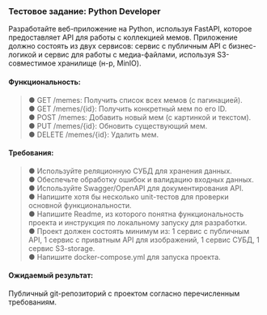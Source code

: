 ### Тестовое задание: Python Developer

Разработайте веб-приложение на Python, используя FastAPI, которое предоставляет API для работы с коллекцией мемов.
Приложение должно состоять из двух сервисов: сервис с публичным API с бизнес-логикой и сервис для работы с медиа-файлами,
используя S3-совместимое хранилище (н-р, MinIO). 

#### Функциональность:

> ●  GET /memes: Получить список всех мемов (с пагинацией).\
●  GET /memes/{id}: Получить конкретный мем по его ID.\
●  POST /memes: Добавить новый мем (с картинкой и текстом).\
●  PUT /memes/{id}: Обновить существующий мем. \
● DELETE /memes/{id}: Удалить мем.

#### Требования:                          

> ●  Используйте реляционную СУБД для хранения данных.\
●  Обеспечьте обработку ошибок и валидацию входных данных.\
●  Используйте Swagger/OpenAPI для документирования API.\
●  Напишите хотя бы несколько unit-тестов для проверки основной функциональности.\
●  Напишите Readme, из которого понятна функциональность проекта и инструкция по локальному запуску для разработки.\
●  Проект должен состоять минимум из: 1 сервис с публичным API, 1 сервис с приватным API для изображений,
1 сервис СУБД, 1 сервис S3-storage.\
●  Напишите docker-compose.yml для запуска проекта.

                               
#### Ожидаемый результат:

Публичный git-репозиторий с проектом согласно перечисленным требованиям.